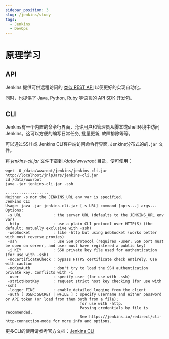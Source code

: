 ```yaml
---
sidebar_position: 3
slug: /jenkins/study
tags:
  - Jenkins
  - DevOps
---
```


# 原理学习

## API

Jenkins 提供可供远程访问的 [类似 REST API](https://www.jenkins.io/doc/book/using/remote-access-api/) 以便更好的实现自动化。

同时，也提供了 Java, Python, Ruby 等语言的 API SDK 开发包。  

## CLI

Jenkins有一个内置的命令行界面，允许用户和管理员从脚本或shell环境中访问Jenkins。这可以方便的编写日常任务, 批量更新, 故障排除等等。  

可以通过SSH 或 Jenkins CLI客户端访问命令行界面, Jenkins分布式的的`.jar` 文件。  

将 *jenkins-cli.jar* 文件下载到 */data/wwwroot* 目录，便可使用：
```
wget -O /data/wwwroot/jenkins/jenkins-cli.jar http://localhost/jnlpJars/jenkins-cli.jar
cd /data/wwwroot
java -jar jenkins-cli.jar -ssh

...................
Neither -s nor the JENKINS_URL env var is specified.
Jenkins CLI
Usage: java -jar jenkins-cli.jar [-s URL] command [opts...] args...
Options:
 -s URL              : the server URL (defaults to the JENKINS_URL env var)
 -http               : use a plain CLI protocol over HTTP(S) (the default; mutually exclusive with -ssh)
 -webSocket          : like -http but using WebSocket (works better with most reverse proxies)
 -ssh                : use SSH protocol (requires -user; SSH port must be open on server, and user must have registered a public key)
 -i KEY              : SSH private key file used for authentication (for use with -ssh)
 -noCertificateCheck : bypass HTTPS certificate check entirely. Use with caution
 -noKeyAuth          : don't try to load the SSH authentication private key. Conflicts with -i
 -user               : specify user (for use with -ssh)
 -strictHostKey      : request strict host key checking (for use with -ssh)
 -logger FINE        : enable detailed logging from the client
 -auth [ USER:SECRET | @FILE ] : specify username and either password or API token (or load from them both from a file);
                                 for use with -http.
                                 Passing credentials by file is recommended.
                                 See https://jenkins.io/redirect/cli-http-connection-mode for more info and options.
```

更多CLI的使用请参考官方文档：[Jenkins CLI ](https://www.jenkins.io/zh/doc/book/managing/cli/)



